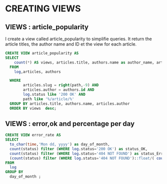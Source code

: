 # CREATING VIEWS


## VIEWS : article_popularity
I create a view called article_popularity to simplifie queries. 
It return the article titles, the author name and ID et the view for each article.

```SQL 
CREATE VIEW article_popularity AS
SELECT 
    count(*) AS views, articles.title, authors.name as author_name, articles.author as author_id
  FROM 
    log,articles, authors 

  WHERE   
        articles.slug = right(path,-9) AND
        articles.author = authors.id AND
        log.status like '200 OK' AND 
        path like '%/article/%' 
  GROUP BY articles.title, authors.name, articles.author
  ORDER BY views  desc;
```

## VIEWS : error,ok and percentage per day

```SQL
CREATE VIEW error_rate AS
SELECT
  to_char(time,'Mon dd, yyyy') as day_of_month,
  count(status) filter (WHERE log.status='200 OK') as status_OK,
  count(status) filter (WHERE log.status='404 NOT FOUND') as status_Error,
  (count(status) filter (WHERE log.status='404 NOT FOUND')::float/( count(status) filter (WHERE log.status='200 OK')+ count(status) filter (WHERE log.status='404 NOT FOUND')))*100 AS error_rate
FROM 
  log
GROUP BY 
  day_of_month ;
```